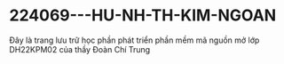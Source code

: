 # 224069---HU-NH-TH-KIM-NGOAN
Đây là trang lưu trữ học phần phát triển phần mềm mã nguồn mở lớp DH22KPM02 của thầy Đoàn Chí Trung

